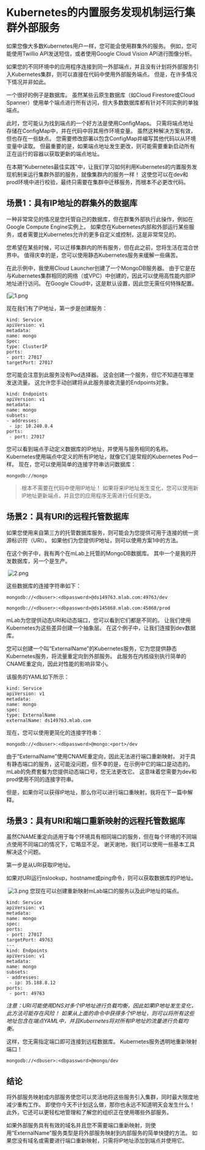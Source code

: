 # Kubernetes的内置服务发现机制运行集群外部服务

如果您像大多数Kubernetes用户一样，您可能会使用群集外的服务。 例如，您可能使用Twillio API发送短信，或者使用Google Cloud Vision API进行图像分析。

如果您的不同环境中的应用程序连接到同一外部端点，并且没有计划将外部服务引入Kubernetes集群，则可以直接在代码中使用外部服务端点。 但是，在许多情况下情况并非如此。

一个很好的例子是数据库。 虽然某些云原生数据库（如Cloud Firestore或Cloud Spanner）使用单个端点进行所有访问，但大多数数据库都有针对不同实例的单独端点。

此时，您可能认为找到端点的一个好方法是使用ConfigMaps。 只需将端点地址存储在ConfigMap中，并在代码中将其用作环境变量。 虽然这种解决方案有效，但也存在一些缺点。 您需要修改部署以包含ConfigMap并编写其他代码以从环境变量中读取。  但最重要的是，如果端点地址发生更改，则可能需要重新启动所有正在运行的容器以获取更新的端点地址。

在本期“Kubernetes最佳实践”中，让我们学习如何利用Kubernetes的内置服务发现机制来运行集群外部的服务，就像集群内的服务一样！ 这使您可以在dev和prod环境中进行校验，最终只需要在集群中迁移服务，而根本不必更改代码。

## 场景1：具有IP地址的群集外的数据库

一种非常常见的情况是您托管自己的数据库，但在群集外部执行此操作，例如在Google Compute Engine实例上。 如果您在Kubernetes内部和外部运行某些服务，或者需要比Kubernetes允许的更多自定义或控制，这是非常常见的。

您希望在某些时候，可以迁移集群内的所有服务，但在此之前，您将生活在混合世界中。 值得庆幸的是，您可以使用静态Kubernetes服务来缓解一些痛苦。

在此示例中，我使用Cloud Launcher创建了一个MongoDB服务器。  由于它是在与Kubernetes集群相同的网络（或VPC）中创建的，因此可以使用高性能内部IP地址进行访问。 在Google  Cloud中，这是默认设置，因此您无需任何特殊配置。

[![1.png](/img/se06-01.png)


 现在我们有了IP地址，第一步是创建服务：

```
kind: Service
apiVersion: v1
metadata:
name: mongo
Spec:
type: ClusterIP
ports:
- port: 27017
targetPort: 27017
```


 您可能会注意到此服务没有Pod选择器。 这会创建一个服务，但它不知道在哪里发送流量。 这允许您手动创建将从此服务接收流量的Endpoints对象。

```
kind: Endpoints
apiVersion: v1
metadata:
name: mongo
subsets:
- addresses:
 - ip: 10.240.0.4
ports:
 - port: 27017
```


 您可以看到端点手动定义数据库的IP地址，并使用与服务相同的名称。 Kubernetes使用端点中定义的所有IP地址，就像它们是常规的Kubernetes Pod一样。 现在，您可以使用简单的连接字符串访问数据库：

```
mongodb://mongo
```





> 根本不需要在代码中使用IP地址！ 如果将来IP地址发生变化，您可以使用新IP地址更新端点，并且您的应用程序无需进行任何更改。

## 场景2：具有URI的远程托管数据库

如果您使用来自第三方的托管数据库服务，则可能会为您提供可用于连接的统一资源标识符（URI）。 如果他们为您提供IP地址，则可以使用方案1中的方法。

在这个例子中，我有两个在mLab上托管的MongoDB数据库。 其中一个是我的开发数据库，另一个是生产。

​	![2.png](/img/se06-02.png)


 这些数据库的连接字符串如下：

```
mongodb://<dbuser>:<dbpassword>@ds149763.mlab.com:49763/dev
```



```
mongodb://<dbuser>:<dbpassword>@ds145868.mlab.com:45868/prod
```


 mLab为您提供动态URI和动态端口，您可以看到它们都是不同的。 让我们使用Kubernetes为这些差异创建一个抽象层。 在这个例子中，让我们连接到dev数据库。

您可以创建一个叫“ExternalName”的Kubernetes服务，它为您提供静态Kubernetes服务，将流量重定向到外部服务。 此服务在内核级别执行简单的CNAME重定向，因此对性能的影响非常小。

该服务的YAML如下所示：

```
kind: Service
apiVersion: v1
metadata:
name: mongo
spec:
type: ExternalName
externalName: ds149763.mlab.com
```


 现在，您可以使用更简化的连接字符串：

```
mongodb://<dbuser>:<dbpassword>@mongo:<port>/dev
```


 由于“ExternalName”使用CNAME重定向，因此无法进行端口重新映射。  对于具有静态端口的服务，这可能没问题，但不幸的是，在示例中它的端口是动态的。 mLab的免费套餐为您提供动态端口号，您无法更改它。  这意味着您需要为dev和prod使用不同的连接字符串。

但是，如果你可以获得IP地址，那么你可以进行端口重映射，我将在下一篇中解释。

## 场景3：具有URI和端口重新映射的远程托管数据库

虽然CNAME重定向适用于每个环境具有相同端口的服务，但在每个环境的不同端点使用不同端口的情况下，它略显不足。 谢天谢地，我们可以使用一些基本工具解决这个问题。

第一步是从URI获取IP地址。

如果对URI运行nslookup，hostname或ping命令，则可以获取数据库的IP地址。

​	![3.png](/img/se06-03.png)
 您现在可以创建重新映射mLab端口的服务以及此IP地址的端点。

```
kind: Service
apiVersion: v1
metadata:
name: mongo
spec:
ports:
- port: 27017
targetPort: 49763
---
kind: Endpoints
apiVersion: v1
metadata:
name: mongo
subsets:
- addresses:
 - ip: 35.188.8.12
ports:
 - port: 49763
```


*注意：URI可能使用DNS对多个IP地址进行负载均衡，因此如果IP地址发生变化，此方法可能存在风险！ 如果从上面的命令中获得多个IP地址，则可以将所有这些地址包含在端点YAML中，并且Kubernetes将对所有IP地址的流量进行负载均衡。*

这样，您无需指定端口即可连接到远程数据库。 Kubernetes服务透明地重新映射端口！

```
mongodb://<dbuser>:<dbpassword>@mongo/dev
```



## 结论

将外部服务映射成内部服务使您可以灵活地将这些服务引入集群，同时最大限度地减少重构工作。 即使你今天不计划这么做，那你也永远不知道明天会发生什么！ 此外，它还可以更轻松地管理和了解您的组织正在使用哪些外部服务。

如果外部服务具有有效的域名并且您不需要端口重新映射，则使用“ExternalName”服务类型是将外部服务映射到内部服务的简单快捷的方法。 如果您没有域名或需要进行端口重新映射，只需将IP地址添加到端点并使用它。